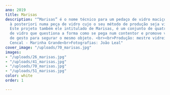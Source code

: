 ```yaml
---
ano: 2019
title: Marisas
description: "“Marisas” é o nome técnico para um pedaço de vidro maciço colocado
  à posteriori numa peça de vidro cujo o seu método de produção seja vidro soprado.
  Este projeto também ele intitulado de Marisas, é um conjunto de quatro peças
  de vidro que questiona a forma como se pega num contentor e promove várias possibilidades
  de gesto para segurar o mesmo objeto. <br><br>Produção: mestre vidreiro Alindo Francisco
  Cencal - Marinha Grande<br>Fotografias: João Leal"
cover_image: "/uploads/70_marisas.jpg"
images:
- "/uploads/26_marisas.jpg"
- "/uploads/41_marisas.jpg"
- "/uploads/70_marisas.jpg"
- "/uploads/51_marisas.jpg"
color: white
order: 1

---
```

